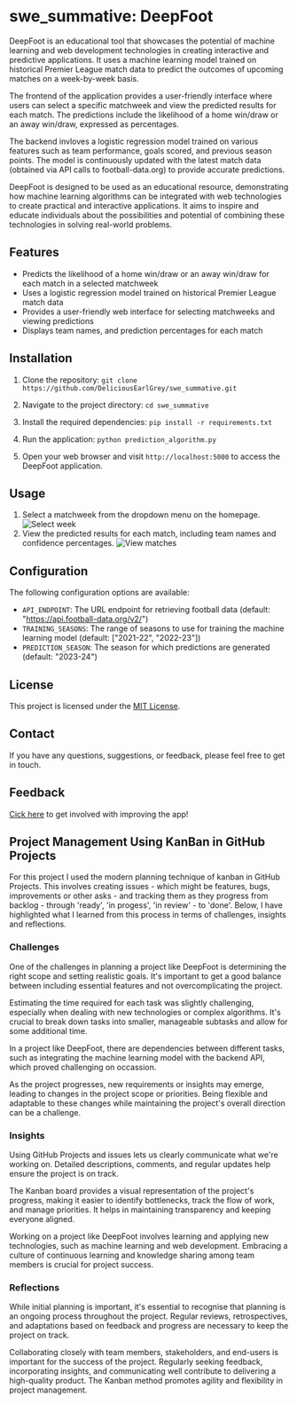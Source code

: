 # swe_summative: DeepFoot

DeepFoot is an educational tool that showcases the potential of machine learning and web development technologies in creating interactive and predictive applications. It uses a machine learning model trained on historical Premier League match data to predict the outcomes of upcoming matches on a week-by-week basis.

The frontend of the application provides a user-friendly interface where users can select a specific matchweek and view the predicted results for each match. The predictions include the likelihood of a home win/draw or an away win/draw, expressed as percentages.

The backend invloves a logistic regression model trained on various features such as team performance, goals scored, and previous season points. The model is continuously updated with the latest match data (obtained via API calls to football-data.org) to provide accurate predictions.

DeepFoot is designed to be used as an educational resource, demonstrating how machine learning algorithms can be integrated with web technologies to create practical and interactive applications. It aims to inspire and educate individuals about the possibilities and potential of combining these technologies in solving real-world problems.

## Features

- Predicts the likelihood of a home win/draw or an away win/draw for each match in a selected matchweek
- Uses a logistic regression model trained on historical Premier League match data
- Provides a user-friendly web interface for selecting matchweeks and viewing predictions
- Displays team names, and prediction percentages for each match

## Installation

1. Clone the repository:
  ```git clone https://github.com/DeliciousEarlGrey/swe_summative.git```

2. Navigate to the project directory:
   ```cd swe_summative```

3. Install the required dependencies:
   ```pip install -r requirements.txt```

4. Run the application:
   ```python prediction_algorithm.py```

5. Open your web browser and visit `http://localhost:5000` to access the DeepFoot application.

## Usage

1. Select a matchweek from the dropdown menu on the homepage.
   ![Select week](select-week.png)
2. View the predicted results for each match, including team names and confidence percentages.
   ![View matches](match-list.png)


## Configuration

The following configuration options are available:

- `API_ENDPOINT`: The URL endpoint for retrieving football data (default: "https://api.football-data.org/v2/")
- `TRAINING_SEASONS`: The range of seasons to use for training the machine learning model (default: ["2021-22", "2022-23"])
- `PREDICTION_SEASON`: The season for which predictions are generated (default: "2023-24")


## License

This project is licensed under the [MIT License](LICENSE).

## Contact

If you have any questions, suggestions, or feedback, please feel free to get in touch.

## Feedback
[Cick here](https://docs.google.com/forms/d/e/1FAIpQLSfsMwCWWPhYYklwSqT3HUjzb94fkvBH9x0rgP8abqg20urFTg/viewform) to get involved with improving the app!

## Project Management Using KanBan in GitHub Projects
For this project I used the modern planning technique of kanban in GitHub Projects. This involves creating issues - which might be features, bugs, improvements or other asks - and tracking them as they progress from backlog - through 'ready', 'in progess', 'in review' - to 'done'. Below, I have highlighted what I learned from this process in terms of challenges, insights and reflections.

### Challenges
One of the challenges in planning a project like DeepFoot is determining the right scope and setting realistic goals. It's important to get a good balance between including essential features and not overcomplicating the project.

Estimating the time required for each task was slightly challenging, especially when dealing with new technologies or complex algorithms. It's crucial to break down tasks into smaller, manageable subtasks and allow for some additional time.

In a project like DeepFoot, there are dependencies between different tasks, such as integrating the machine learning model with the backend API, which proved challenging on occassion.

As the project progresses, new requirements or insights may emerge, leading to changes in the project scope or priorities. Being flexible and adaptable to these changes while maintaining the project's overall direction can be a challenge.

### Insights

Using GitHub Projects and issues lets us clearly communicate what we're working on. Detailed descriptions, comments, and regular updates help ensure the project is on track.

The Kanban board provides a visual representation of the project's progress, making it easier to identify bottlenecks, track the flow of work, and manage priorities. It helps in maintaining transparency and keeping everyone aligned.

Working on a project like DeepFoot involves learning and applying new technologies, such as machine learning and web development. Embracing a culture of continuous learning and knowledge sharing among team members is crucial for project success.

### Reflections
While initial planning is important, it's essential to recognise that planning is an ongoing process throughout the project. Regular reviews, retrospectives, and adaptations based on feedback and progress are necessary to keep the project on track.

Collaborating closely with team members, stakeholders, and end-users is important for the success of the project. Regularly seeking feedback, incorporating insights, and communicating well contribute to delivering a high-quality product.
The Kanban method promotes agility and flexibility in project management.

